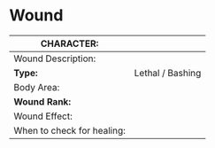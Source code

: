 # Wound

|**CHARACTER:**|   |
|---|---|
|Wound Description:|   |
|**Type:**|Lethal / Bashing   |
|Body Area:|   |
|**Wound Rank:**|   |
|Wound Effect:|   |
|When to check for healing:|   |


